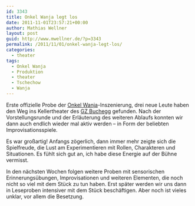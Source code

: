 ```yaml
---
id: 3343
title: Onkel Wanja legt los
date: 2011-11-01T23:57:21+00:00
author: Mathias Wellner
layout: post
guid: http://www.mwellner.de/?p=3343
permalink: /2011/11/01/onkel-wanja-legt-los/
categories:
  - theater
tags:
  - Onkel Wanja
  - Produktion
  - theater
  - Tschechow
  - Wanja
---
```

Erste offizielle Probe der [Onkel Wanja](http://de.wikipedia.org/wiki/Onkel_Wanja)-Inszenierung, drei neue Leute haben den Weg ins Kellertheater des [GZ Buchegg](http://www.gzbuchegg.ch) gefunden. Nach der Vorstellungsrunde und der Erläuterung des weiteren Ablaufs konnten wir dann auch endlich wieder mal aktiv werden &ndash; in Form der beliebten Improvisationsspiele. 

Es war großartig! Anfangs zögerlich, dann immer mehr zeigte sich die Spielfreude, die Lust am Experimentieren mit Rollen, Charakteren und Situationen. Es fühlt sich gut an, ich habe diese Energie auf der Bühne vermisst. 

In den nächsten Wochen folgen weitere Proben mit sensorischen Erinnerungsübungen, Improvisationen und weiteren Elementen, die noch nicht so viel mit dem Stück zu tun haben. Erst später werden wir uns dann in Leseproben intensiver mit dem Stück beschäftigen. Aber noch ist vieles unklar, vor allem die Besetzung.